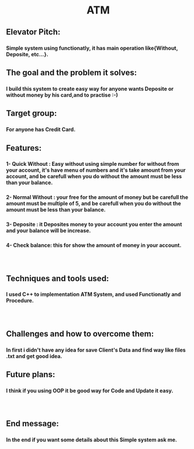 <h1 align="center">ATM</h1>

###

<h2 align="left">Elevator Pitch:</h2>

###

<h4 align="left">Simple system using functionatly, it has main operation like{Without, Deposite, etc...}.</h4>

###

<h2 align="left">The goal and the problem it solves:</h2>

###

<h4 align="left">I build this system to create easy way for anyone wants Deposite or without money by his card,and to practise :-)</h4>

###

<h2 align="left">Target group:</h2>

###

<h4 align="left">For anyone has Credit Card.</h4>

###

<h2 align="left">Features:</h2>

###

<h4 align="left">1- Quick Without : Easy without using simple number for without from your account, it's have menu of numbers and it's take amount from your account, and be carefull when you do without the amount must be less than your balance.</h4>

###

<h4 align="left">2- Normal Without : your free for the amount of money but be carefull the amount must be multiple of 5, and be carefull when you do without the amount must be less than your balance.</h4>

###

<h4 align="left">3- Deposite : it Deposites money to your account you enter the amount and your balance will be increase.</h4>

###

<h4 align="left">4- Check balance: this for show the amount of money in your account.</h4>

###

<br clear="both">

<h2 align="left">Techniques and tools used:</h2>

###

<h4 align="left">I used C++ to implementation ATM System, and used Functionatly and Procedure.</h4>

###

<br clear="both">

<h2 align="left">Challenges and how to overcome them:</h2>

###

<h4 align="left">In first i didn't have any idea for save Client's Data and find way like files .txt and get good idea.</h4>

###

<h2 align="left">Future plans:</h2>

###

<h4 align="left">I think if you using OOP it be good way for Code and Update it easy.</h4>

###

<br clear="both">

<h2 align="left">End message:</h2>

###

<h4 align="left">In the end if you want some details about this Simple system ask me.</h4>

###
